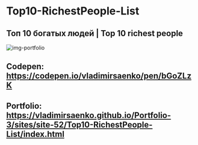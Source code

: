 # Top10-RichestPeople-List

## Топ 10 богатых людей | Top 10 richest people
 
![img-portfolio](https://user-images.githubusercontent.com/56477695/150158449-5c9fece5-c88f-403c-9654-b2592770df6c.jpg)

## Codepen: https://codepen.io/vladimirsaenko/pen/bGoZLzK

## Portfolio: https://vladimirsaenko.github.io/Portfolio-3/sites/site-52/Top10-RichestPeople-List/index.html
